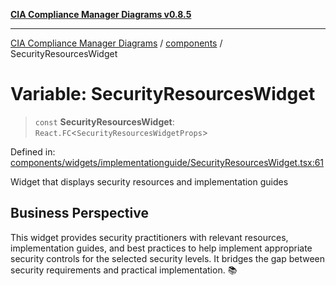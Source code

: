 [**CIA Compliance Manager Diagrams v0.8.5**](../../README.md)

***

[CIA Compliance Manager Diagrams](../../modules.md) / [components](../README.md) / SecurityResourcesWidget

# Variable: SecurityResourcesWidget

> `const` **SecurityResourcesWidget**: `React.FC`\<`SecurityResourcesWidgetProps`\>

Defined in: [components/widgets/implementationguide/SecurityResourcesWidget.tsx:61](https://github.com/Hack23/cia-compliance-manager/blob/4f2006283e1cd56feb8daea1f810b2bc8c1b1d1b/src/components/widgets/implementationguide/SecurityResourcesWidget.tsx#L61)

Widget that displays security resources and implementation guides

## Business Perspective

This widget provides security practitioners with relevant resources,
implementation guides, and best practices to help implement appropriate
security controls for the selected security levels. It bridges the gap
between security requirements and practical implementation. 📚
